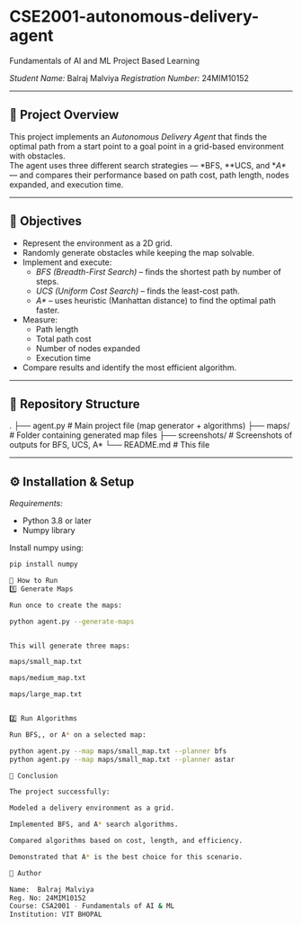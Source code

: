 # CSE2001-autonomous-delivery-agent
 Fundamentals of AI and ML Project Based Learning


*Student Name:* Balraj Malviya
*Registration Number:* 24MIM10152

---

## 📌 Project Overview
This project implements an *Autonomous Delivery Agent* that finds the optimal path from a start point to a goal point in a grid-based environment with obstacles.  
The agent uses three different search strategies — *BFS, **UCS, and **A\** — and compares their performance based on path cost, path length, nodes expanded, and execution time.

---

## 🎯 Objectives
- Represent the environment as a 2D grid.
- Randomly generate obstacles while keeping the map solvable.
- Implement and execute:
  - *BFS (Breadth-First Search)* – finds the shortest path by number of steps.
  - *UCS (Uniform Cost Search)* – finds the least-cost path.
  - *A\** – uses heuristic (Manhattan distance) to find the optimal path faster.
- Measure:
  - Path length
  - Total path cost
  - Number of nodes expanded
  - Execution time
- Compare results and identify the most efficient algorithm.

---

## 📂 Repository Structure
.
├── agent.py # Main project file (map generator + algorithms)
├── maps/ # Folder containing generated map files
├── screenshots/ # Screenshots of outputs for BFS, UCS, A*
└── README.md # This file


---

## ⚙ Installation & Setup

*Requirements:*  
- Python 3.8 or later  
- Numpy library  

Install numpy using:
```bash
pip install numpy

🚀 How to Run
1️⃣ Generate Maps

Run once to create the maps:

python agent.py --generate-maps


This will generate three maps:

maps/small_map.txt

maps/medium_map.txt

maps/large_map.txt


2️⃣ Run Algorithms

Run BFS,, or A* on a selected map:

python agent.py --map maps/small_map.txt --planner bfs
python agent.py --map maps/small_map.txt --planner astar

🎯 Conclusion

The project successfully:

Modeled a delivery environment as a grid.

Implemented BFS, and A* search algorithms.

Compared algorithms based on cost, length, and efficiency.

Demonstrated that A* is the best choice for this scenario.

👤 Author

Name:  Balraj Malviya
Reg. No: 24MIM10152
Course: CSA2001 - Fundamentals of AI & ML
Institution: VIT BHOPAL
